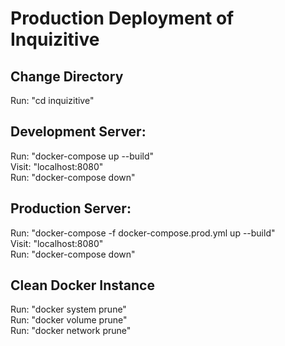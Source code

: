 # Production Deployment of Inquizitive

## Change Directory
Run: "cd inquizitive"

## Development Server:
Run: "docker-compose up --build" <br>
Visit: "localhost:8080" <br>
Run: "docker-compose down" <br> 

## Production Server:
Run: "docker-compose -f docker-compose.prod.yml up --build" <br>
Visit: "localhost:8080" <br>
Run: "docker-compose down" <br>

## Clean Docker Instance
Run: "docker system prune" <br>
Run: "docker volume prune" <br>
Run: "docker network prune" <br>